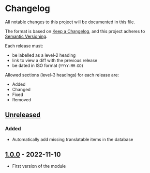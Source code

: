 # Changelog

All notable changes to this project will be documented in this file.

The format is based on [Keep a Changelog](https://keepachangelog.com/en/1.0.0/),
and this project adheres to [Semantic Versioning](https://semver.org/spec/v2.0.0.html).

Each release must:

- be labelled as a level-2 heading
- link to view a diff with the previous release
- be dated in ISO format (`YYYY-MM-DD`)

Allowed sections (level-3 headings) for each release are:

- Added
- Changed
- Fixed
- Removed


## [Unreleased]

### Added

- Automatically add missing translatable items in the database


## [1.0.0] - 2022-11-10

- First version of the module


[unreleased]: https://gitlab.com/lahautesociete/projects/lhs/craft-plugins/craft-plugins-translations-module/compare/1.1.0...main
[1.0.0]: https://gitlab.com/lahautesociete/projects/lhs/craft-plugins/craft-plugins-translations-module/-/tags/1.0.0
